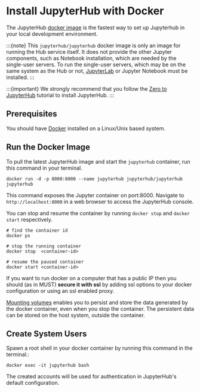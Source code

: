 # Install JupyterHub with Docker

The JupyterHub [docker image](https://hub.docker.com/r/jupyterhub/jupyterhub/) is the fastest way to set up Jupyterhub in your local development environment.

:::{note}
This `jupyterhub/jupyterhub` docker image is only an image for running
the Hub service itself. It does not provide the other Jupyter components,
such as Notebook installation, which are needed by the single-user servers.
To run the single-user servers, which may be on the same system as the Hub or
not, [JupyterLab](https://jupyterlab.readthedocs.io/) or Jupyter Notebook must be installed.
:::

:::{important}
We strongly recommend that you follow the [Zero to JupyterHub] tutorial to
install JupyterHub.
:::

## Prerequisites

You should have [Docker] installed on a Linux/Unix based system.

## Run the Docker Image

To pull the latest JupyterHub image and start the `jupyterhub` container, run this command in your terminal.

```
docker run -d -p 8000:8000 --name jupyterhub jupyterhub/jupyterhub jupyterhub
```

This command exposes the Jupyter container on port:8000. Navigate to `http://localhost:8000` in a web browser to access the JupyterHub console.

You can stop and resume the container by running `docker stop` and `docker start` respectively.

```
# find the container id
docker ps

# stop the running container
docker stop  <container-id>

# resume the paused container
docker start <container-id>
```

If you want to run docker on a computer that has a public IP then you should
(as in MUST) **secure it with ssl** by adding ssl options to your docker
configuration or using an ssl enabled proxy.

[Mounting volumes](https://docs.docker.com/engine/admin/volumes/volumes/)
enables you to persist and store the data generated by the docker container, even when you stop the container.
The persistent data can be stored on the host system, outside the container.

## Create System Users

Spawn a root shell in your docker container by running this command in the terminal.:

```
docker exec -it jupyterhub bash
```

The created accounts will be used for authentication in JupyterHub's default
configuration.

[docker]: https://www.docker.com/
[zero to jupyterhub]: https://zero-to-jupyterhub.readthedocs.io/en/latest/
